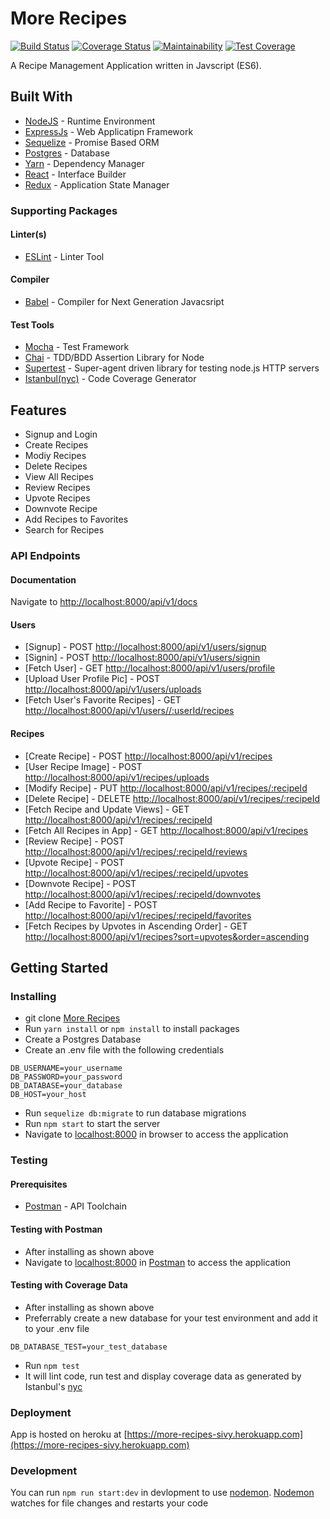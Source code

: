 # More Recipes

[![Build Status](https://travis-ci.org/iverenshaguy/more-recipes-personal.svg?branch=master)](https://travis-ci.org/iverenshaguy/more-recipes-personal)
[![Coverage Status](https://coveralls.io/repos/github/iverenshaguy/more-recipes-personal/badge.svg?branch=develop)](https://coveralls.io/github/iverenshaguy/more-recipes-personal?branch=master)
[![Maintainability](https://api.codeclimate.com/v1/badges/430187c352d8ead5737f/maintainability)](https://codeclimate.com/github/iverenshaguy/more-recipes-personal/maintainability)
[![Test Coverage](https://api.codeclimate.com/v1/badges/430187c352d8ead5737f/test_coverage)](https://codeclimate.com/github/iverenshaguy/more-recipes-personal/test_coverage)

A Recipe Management Application written in Javscript (ES6).

## Built With

* [NodeJS](https://nodejs.org/) - Runtime Environment
* [ExpressJs](https://expressjs.com/) - Web Applicatipn Framework
* [Sequelize](http://docs.sequelizejs.com/) - Promise Based ORM
* [Postgres](https://www.postgresql.org/) - Database
* [Yarn](https://www.yarnpkg.com/) - Dependency Manager
* [React](https://reactjs.com/) - Interface Builder
* [Redux](https://expressjs.com/) - Application State Manager

### Supporting Packages

#### Linter(s)

* [ESLint](https://eslint.org/) - Linter Tool

#### Compiler

* [Babel](https://eslint.org/) - Compiler for Next Generation Javacsript

#### Test Tools

* [Mocha](https://mochajs.org/) - Test Framework
* [Chai](http://chaijs.com/) - TDD/BDD Assertion Library for Node
* [Supertest](https://github.com/visionmedia/supertest) - Super-agent driven
  library for testing node.js HTTP servers
* [Istanbul(nyc)](https://istanbul.js.org/) - Code Coverage Generator

## Features

* Signup and Login
* Create Recipes
* Modiy Recipes
* Delete Recipes
* View All Recipes
* Review Recipes
* Upvote Recipes
* Downvote Recipe
* Add Recipes to Favorites
* Search for Recipes

### API Endpoints

#### Documentation

Navigate to
[http://localhost:8000/api/v1/docs](http://localhost:8000/api/v1/docs)

#### Users

* [Signup] - POST
  [http://localhost:8000/api/v1/users/signup](http://localhost:8000/api/v1/users/signup)
* [Signin] - POST
  [http://localhost:8000/api/v1/users/signin](http://localhost:8000/api/v1/users/signin)
* [Fetch User] - GET
  [http://localhost:8000/api/v1/users/profile](http://localhost:8000/api/v1/users/profile)
* [Upload User Profile Pic] - POST
  [http://localhost:8000/api/v1/users/uploads](http://localhost:8000/api/v1/users/uploads)
* [Fetch User's Favorite Recipes] - GET
  [http://localhost:8000/api/v1/users//:userId/recipes](http://localhost:8000/api/v1/users//:userId/recipes)

#### Recipes

* [Create Recipe] - POST
  [http://localhost:8000/api/v1/recipes](http://localhost:8000/api/v1/recipes)
* [User Recipe Image] - POST
  [http://localhost:8000/api/v1/recipes/uploads](http://localhost:8000/api/v1/recipes/uploads)
* [Modify Recipe] - PUT
  [http://localhost:8000/api/v1/recipes/:recipeId](http://localhost:8000/api/v1/recipes/:recipeId)
* [Delete Recipe] - DELETE
  [http://localhost:8000/api/v1/recipes/:recipeId](http://localhost:8000/api/v1/recipes/:recipeId)
* [Fetch Recipe and Update Views] - GET
  [http://localhost:8000/api/v1/recipes/:recipeId](http://localhost:8000/api/v1/recipes/:recipeId)
* [Fetch All Recipes in App] - GET
  [http://localhost:8000/api/v1/recipes](http://localhost:8000/api/v1/recipes)
* [Review Recipe] - POST
  [http://localhost:8000/api/v1/recipes/:recipeId/reviews](http://localhost:8000/api/v1/recipes/:recipeId/reviews)
* [Upvote Recipe] - POST
  [http://localhost:8000/api/v1/recipes/:recipeId/upvotes](http://localhost:8000/api/v1/recipes/:recipeId/reviews)
* [Downvote Recipe] - POST
  [http://localhost:8000/api/v1/recipes/:recipeId/downvotes](http://localhost:8000/api/v1/recipes/:recipeId/reviews)
* [Add Recipe to Favorite] - POST
  [http://localhost:8000/api/v1/recipes/:recipeId/favorites](http://localhost:8000/api/v1/recipes/:recipeId/reviews)
* [Fetch Recipes by Upvotes in Ascending Order] - GET
  [http://localhost:8000/api/v1/recipes?sort=upvotes&order=ascending](http://localhost:8000/api/v1/recipes?sort=upvotes&order=ascending)

## Getting Started

### Installing

* git clone
  [More Recipes](https://github.com/iverenshaguy/more-recipes-personal.git)
* Run `yarn install` or `npm install` to install packages
* Create a Postgres Database
* Create an .env file with the following credentials

```.env
DB_USERNAME=your_username
DB_PASSWORD=your_password
DB_DATABASE=your_database
DB_HOST=your_host
```

* Run `sequelize db:migrate` to run database migrations
* Run `npm start` to start the server
* Navigate to [localhost:8000](http://localhost:8000/) in browser to access the
  application

### Testing

#### Prerequisites

* [Postman](https://getpostman.com/) - API Toolchain

#### Testing with Postman

* After installing as shown above
* Navigate to [localhost:8000](http://localhost:8000/) in
  [Postman](https://getpostman.com/) to access the application

#### Testing with Coverage Data

* After installing as shown above
* Preferrably create a new database for your test environment and add it to your
  .env file

```.env
DB_DATABASE_TEST=your_test_database
```

* Run `npm test`
* It will lint code, run test and display coverage data as generated by
  Istanbul's [nyc](https://github.com/istanbuljs/nyc)

### Deployment

App is hosted on heroku at
[https://more-recipes-sivy.herokuapp.com](https://more-recipes-sivy.herokuapp.com)

### Development

You can run `npm run start:dev` in devlopment to use
[nodemon](https://nodemon.io/). [Nodemon](https://nodemon.io/) watches for file
changes and restarts your code
